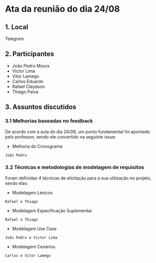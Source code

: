 # Ata da reunião do dia 24/08

## 1. Local
Telegram

## 2. Participantes
- João Pedro Moura
- Victor Lima
- Vitor Lamego
- Carlos Eduardo
- Rafael Cleydson
- Thiago Paiva

## 3. Assuntos discutidos
### 3.1 Melhorias baseadas no feedback
De acordo com a aula do dia 24/08, um ponto fundamental foi apontado pelo professor, sendo ele convertido na seguinte issue:

- Melhoria do Cronograma
```
João Pedro
```

### 3.2 Técnicas e metodologias de modelagem de requisitos
Foram definidas 4 técnicas de elicitação para a sua utilização no projeto, sendo elas:

- Modelagem Léxicos
```
Rafael e Thiago
```

- Modelagem Especificação Suplementar
```
Rafael e Thiago
```

- Modelagem Use Case
```
João Pedro e Victor Lima
```

- Modelagem Cenários
```
Carlos e Vitor Lamego
```
